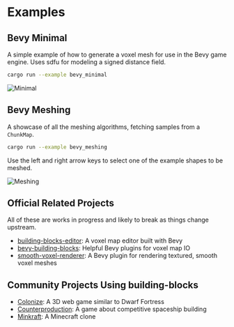 # Examples

## Bevy Minimal

A simple example of how to generate a voxel mesh for use in the Bevy game engine.
Uses sdfu for modeling a signed distance field.

```sh
cargo run --example bevy_minimal
```

![Minimal](https://i.imgur.com/pnTRdO4.png=400x)

## Bevy Meshing

A showcase of all the meshing algorithms, fetching samples from a `ChunkMap`.

```sh
cargo run --example bevy_meshing
```

Use the left and right arrow keys to select one of the example shapes to be meshed.

![Meshing](https://i.imgur.com/IZwfRHc.gif)

## Official Related Projects

All of these are works in progress and likely to break as things change upstream.

- [building-blocks-editor](https://github.com/bonsairobo/building-blocks-editor): A voxel map editor built with Bevy
- [bevy-building-blocks](https://github.com/bonsairobo/bevy-building-blocks): Helpful Bevy plugins for voxel map IO
- [smooth-voxel-renderer](https://github.com/bonsairobo/smooth-voxel-renderer): A Bevy plugin for rendering textured, smooth voxel meshes

## Community Projects Using building-blocks

- [Colonize](https://github.com/indiv0/colonize): A 3D web game similar to Dwarf Fortress
- [Counterproduction](https://github.com/Counterproduction-game/Counterproduction): A game about competitive spaceship building
- [Minkraft](https://github.com/superdump/minkraft): A Minecraft clone
